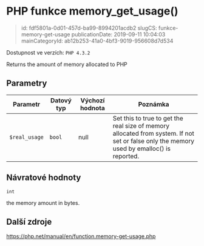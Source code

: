 PHP funkce memory_get_usage()
================================

> id: fdf5801a-0d01-457d-ba99-8994201acdb2
> slugCS: funkce-memory-get-usage
> publicationDate: 2019-09-11 10:04:03
> mainCategoryId: ab12b253-41a0-4bf3-9019-956608d7d534

Dostupnost ve verzích: `PHP 4.3.2`

Returns the amount of memory allocated to PHP


Parametry
--------------

| Parametr | Datový typ | Výchozí hodnota | Poznámka |
|-----|-----|-----|-----|
| `$real_usage` | `bool` | null | Set this to true to get the real size of memory allocated from system. If not set or false only the memory used by emalloc() is reported. |


Návratové hodnoty
----------------

`int`

the memory amount in bytes.

Další zdroje
------------

https://php.net/manual/en/function.memory-get-usage.php
